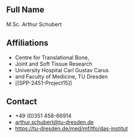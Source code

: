 ## Full Name
M.Sc. Arthur Schubert

## Affiliations
- Centre for Translational Bone,
- Joint and Soft Tissue Research
- University Hospital Carl Gustav Carus
- and Faculty of Medicine, TU Dresden
- [[SPP-2451-Project15]]
## Contact
- +49 (0)351 458-66914
- arthur.schubert@tu-dresden.de
- https://tu-dresden.de/med/mf/tfo/das-institut
